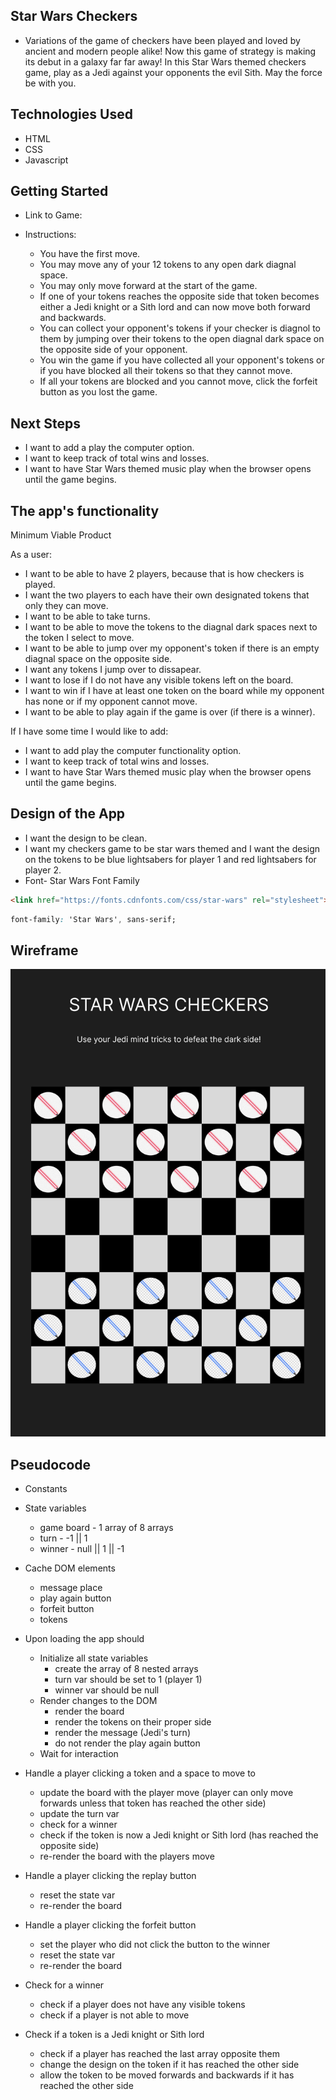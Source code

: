 ## Star Wars Checkers
- Variations of the game of checkers have been played and loved by ancient and modern people alike! Now this game of strategy is making its debut in a galaxy far far away! In this Star Wars themed checkers game, play as a Jedi against your opponents the evil Sith. May the force be with you.

## Technologies Used
- HTML
- CSS
- Javascript 

## Getting Started
- Link to Game:

- Instructions: 
    - You have the first move.
    - You may move any of your 12 tokens to any open dark diagnal space. 
    - You may only move forward at the start of the game. 
    - If one of your tokens reaches the opposite side that token becomes either a Jedi knight or a Sith lord and can now move both forward and backwards.
    - You can collect your opponent's tokens if your checker is diagnol to them by jumping over their tokens to the open diagnal dark space on the opposite side of your opponent.
    - You win the game if you have collected all your opponent's tokens or if you have blocked all their tokens so that they cannot move. 
    - If all your tokens are blocked and you cannot move, click the forfeit button as you lost the game. 

## Next Steps
- I want to add a play the computer option.
- I want to keep track of total wins and losses.
- I want to have Star Wars themed music play when the browser opens until the game begins.

## The app's functionality

Minimum Viable Product

As a user:
- I want to be able to have 2 players, because that is how checkers is played.
- I want the two players to each have their own designated tokens that only they can move.
- I want to be able to take turns.
- I want to be able to move the tokens to the diagnal dark spaces next to the token I select to move.
- I want to be able to jump over my opponent's token if there is an empty diagnal space on the opposite side. 
- I want any tokens I jump over to dissapear.
- I want to lose if I do not have any visible tokens left on the board.
- I want to win if I have at least one token on the board while my opponent has none or if my opponent cannot move. 
- I want to be able to play again if the game is over (if there is a winner).

If I have some time I would like to add:
- I want to add play the computer functionality option.
- I want to keep track of total wins and losses.
- I want to have Star Wars themed music play when the browser opens until the game begins.


## Design of the App
- I want the design to be clean.
- I want my checkers game to be star wars themed and I want the design on the tokens to be blue lightsabers for player 1 and red lightsabers for player 2.
- Font- Star Wars Font Family

```html 
<link href="https://fonts.cdnfonts.com/css/star-wars" rel="stylesheet">
```

```css
font-family: 'Star Wars', sans-serif;
```


## Wireframe
![Alt text](markdown.png)

## Pseudocode
- Constants

- State variables
    - game board - 1 array of 8 arrays
    - turn - -1 || 1
    - winner - null || 1 || -1

- Cache DOM elements
    - message place
    - play again button
    - forfeit button
    - tokens

- Upon loading the app should
    - Initialize all state variables
        - create the array of 8 nested arrays
        - turn var should be set to 1 (player 1)
        - winner var should be null
    - Render changes to the DOM
        - render the board 
        - render the tokens on their proper side
        - render the message (Jedi's turn)
        - do not render the play again button
    - Wait for interaction

- Handle a player clicking a token and a space to move to
    - update the board with the player move (player can only move forwards unless that token has reached the other side)
    - update the turn var
    - check for a winner
    - check if the token is now a Jedi knight or Sith lord (has reached the opposite side)
    - re-render the board with the players move

- Handle a player clicking the replay button
    - reset the state var
    - re-render the board

- Handle a player clicking the forfeit button
    - set the player who did not click the button to the winner
    - reset the state var
    - re-render the board

- Check for a winner
    - check if a player does not have any visible tokens
    - check if a player is not able to move

- Check if a token is a Jedi knight or Sith lord
    - check if a player has reached the last array opposite them
    - change the design on the token if it has reached the other side
    - allow the token to be moved forwards and backwards if it has reached the other side